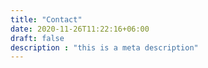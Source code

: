 ```yaml
---
title: "Contact"
date: 2020-11-26T11:22:16+06:00
draft: false
description : "this is a meta description"
---
```


